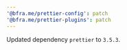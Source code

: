 ```yaml
---
'@bfra.me/prettier-config': patch
'@bfra.me/prettier-plugins': patch
---
```


Updated dependency `prettier` to `3.5.3`.
